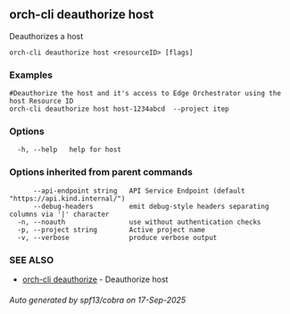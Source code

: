 ## orch-cli deauthorize host

Deauthorizes a host

```
orch-cli deauthorize host <resourceID> [flags]
```

### Examples

```
#Deauthorize the host and it's access to Edge Orchestrator using the host Resource ID
orch-cli deauthorize host host-1234abcd  --project itep
```

### Options

```
  -h, --help   help for host
```

### Options inherited from parent commands

```
      --api-endpoint string   API Service Endpoint (default "https://api.kind.internal/")
      --debug-headers         emit debug-style headers separating columns via '|' character
  -n, --noauth                use without authentication checks
  -p, --project string        Active project name
  -v, --verbose               produce verbose output
```

### SEE ALSO

* [orch-cli deauthorize](orch-cli_deauthorize.md)	 - Deauthorize host

###### Auto generated by spf13/cobra on 17-Sep-2025
